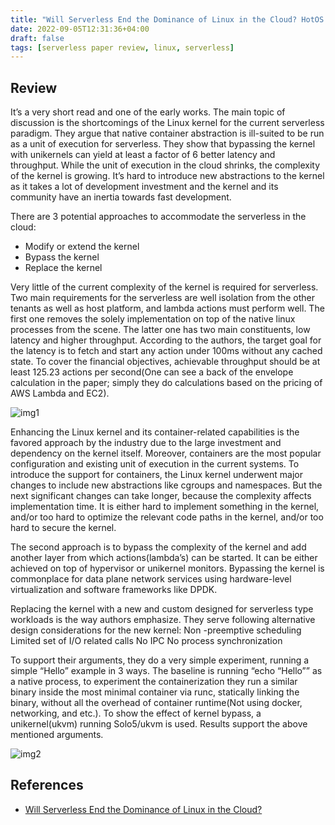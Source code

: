 ```yaml
---
title: "Will Serverless End the Dominance of Linux in the Cloud? HotOS’17"
date: 2022-09-05T12:31:36+04:00
draft: false
tags: [serverless paper review, linux, serverless]
---
```

## Review
It’s a very short read and one of the early works. The main topic of discussion is the shortcomings of the Linux kernel for the current serverless paradigm. They argue that native container abstraction is ill-suited to be run as a unit of execution for serverless. They show that bypassing the kernel with unikernels can yield at least a factor of 6 better latency and throughput.  While the unit of execution in the cloud shrinks, the complexity of the kernel is growing. It’s hard to introduce new abstractions to the kernel as it takes a lot of development investment and the kernel and its community have an inertia towards fast development. 

There are 3 potential approaches to accommodate the serverless in the cloud:
- Modify or extend the kernel
- Bypass the kernel
- Replace the kernel

Very little of the current complexity of the kernel is required for serverless. Two main requirements for the serverless are well isolation from the other tenants as well as host platform, and lambda actions must perform well. The first one removes the solely implementation on top of the native linux processes from the scene. The latter one has two main constituents, low latency and higher throughput. According to the authors, the target goal for the latency is to fetch and start any action under 100ms without any cached state.  To cover the financial objectives, achievable throughput should be at least 125.23 actions per second(One can see a back of the envelope calculation in the paper; simply they do calculations based on the pricing of AWS Lambda and EC2). 

![img1](https://s3.us-west-2.amazonaws.com/secure.notion-static.com/fec8f177-e353-425b-a0fa-2e682f023448/Screenshot_from_2022-09-06_12-43-19.png?X-Amz-Algorithm=AWS4-HMAC-SHA256&X-Amz-Content-Sha256=UNSIGNED-PAYLOAD&X-Amz-Credential=AKIAT73L2G45EIPT3X45%2F20220906%2Fus-west-2%2Fs3%2Faws4_request&X-Amz-Date=20220906T084434Z&X-Amz-Expires=86400&X-Amz-Signature=055a2800d2ccf91387a10acdde046d84103bda37b5ea19c5f73e70a99c729240&X-Amz-SignedHeaders=host&response-content-disposition=filename%20%3D%22Screenshot%2520from%25202022-09-06%252012-43-19.png%22&x-id=GetObject)

Enhancing the Linux kernel and its container-related capabilities is the favored approach by the industry due to the large investment and dependency on the kernel itself. Moreover, containers are the most popular configuration and existing unit of execution in the current systems. To introduce the support for containers, the Linux kernel underwent major changes to include new abstractions like cgroups and namespaces. But the next significant changes can take longer, because the complexity affects implementation time. It is either hard to implement something in the kernel, and/or too hard to optimize the relevant code paths in the kernel, and/or too hard to secure the kernel. 

The second approach is to bypass the complexity of the kernel and add another layer from which actions(lambda’s) can be started. It can be either achieved on top of hypervisor or unikernel monitors. Bypassing the kernel is commonplace for data plane network services using hardware-level virtualization and software frameworks like DPDK.

Replacing the kernel with a new and custom designed for serverless type workloads is the way authors emphasize. They serve following alternative design considerations for the new kernel:
Non -preemptive scheduling
Limited set of I/O related calls
No IPC
No process synchronization

To support their arguments, they do a very simple experiment, running a simple “Hello” example in 3 ways. The baseline is running “echo “Hello”” as a native process, to experiment the containerization they run a similar binary inside the most minimal container via runc, statically linking the binary, without all the overhead of container runtime(Not using docker, networking, and etc.). To show the effect of kernel bypass, a unikernel(ukvm) running Solo5/ukvm is used. Results support the above mentioned arguments.

![img2](https://s3.us-west-2.amazonaws.com/secure.notion-static.com/aa8d7914-6ff6-4229-85cc-ae94161c503a/Screenshot_from_2022-09-06_12-40-34.png?X-Amz-Algorithm=AWS4-HMAC-SHA256&X-Amz-Content-Sha256=UNSIGNED-PAYLOAD&X-Amz-Credential=AKIAT73L2G45EIPT3X45%2F20220906%2Fus-west-2%2Fs3%2Faws4_request&X-Amz-Date=20220906T084345Z&X-Amz-Expires=86400&X-Amz-Signature=e1132f5068c939c24f4338ffa78dd3b5ce06206241eaf41c94ad398cc21169e9&X-Amz-SignedHeaders=host&response-content-disposition=filename%20%3D%22Screenshot%2520from%25202022-09-06%252012-40-34.png%22&x-id=GetObject)


## References
 - [Will Serverless End the Dominance of Linux in the Cloud? ](https://dl.acm.org/doi/pdf/10.1145/3102980.3103008)

